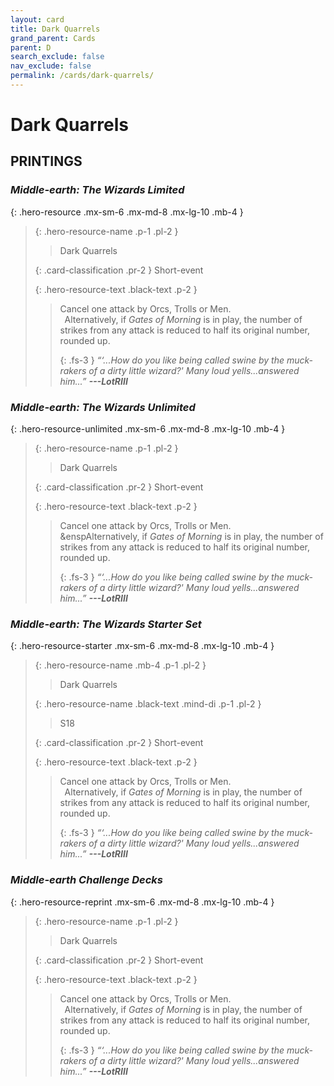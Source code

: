 ```yaml
---
layout: card
title: Dark Quarrels
grand_parent: Cards
parent: D
search_exclude: false
nav_exclude: false
permalink: /cards/dark-quarrels/
---
```


# Dark Quarrels


## PRINTINGS


### _Middle-earth: The Wizards Limited_

{: .hero-resource .mx-sm-6 .mx-md-8 .mx-lg-10 .mb-4 }
> {: .hero-resource-name .p-1 .pl-2 }
> > <div class="card-mp"></div>
> > <div class="card-name">Dark Quarrels</div>
>
> {: .card-classification .pr-2 }
> Short-event
>
> {: .hero-resource-text .black-text .p-2 }
> > Cancel one attack by Orcs, Trolls or Men. <br>&ensp;Alternatively, if _Gates of Morning_ is in play, the number of strikes from any attack is reduced to half its original number, rounded up. 
> > 
> > {: .fs-3 } 
> > _“‘...How do you like being called swine by the muck-rakers of a dirty little wizard?' Many loud yells...answered him...”_ ***---&#65279;LotRIII*** 
> 

### _Middle-earth: The Wizards Unlimited_

{: .hero-resource-unlimited .mx-sm-6 .mx-md-8 .mx-lg-10 .mb-4 }
> {: .hero-resource-name .p-1 .pl-2 }
> > <div class="card-mp"></div>
> > <div class="card-name">Dark Quarrels</div>
>
> {: .card-classification .pr-2 }
> Short-event
>
> {: .hero-resource-text .black-text .p-2 }
> > Cancel one attack by Orcs, Trolls or Men. <br>&enspAlternatively, if _Gates of Morning_ is in play, the number of strikes from any attack is reduced to half its original number, rounded up. 
> > 
> > {: .fs-3 } 
> > _“‘...How do you like being called swine by the muck-rakers of a dirty little wizard?' Many loud yells...answered him...”_ ***---&#65279;LotRIII*** 
> 

### _Middle-earth: The Wizards Starter Set_

{: .hero-resource-starter .mx-sm-6 .mx-md-8 .mx-lg-10 .mb-4 }
> {: .hero-resource-name .mb-4 .p-1 .pl-2 }
> > <div class="card-mp"></div>
> > <div class="card-name">Dark Quarrels</div>
>
> {: .hero-resource-name .black-text .mind-di .p-1 .pl-2 }
> > <span class="red-text">S18</span>
>
> {: .card-classification .pr-2 }
> Short-event
>
> {: .hero-resource-text .black-text .p-2 }
> > Cancel one attack by Orcs, Trolls or Men. <br>&ensp;Alternatively, if _Gates of Morning_ is in play, the number of strikes from any attack is reduced to half its original number, rounded up. 
> > 
> > {: .fs-3 } 
> > _“‘...How do you like being called swine by the muck-rakers of a dirty little wizard?' Many loud yells...answered him...”_ ***---&#65279;LotRIII*** 
> 

### _Middle-earth Challenge Decks_

{: .hero-resource-reprint .mx-sm-6 .mx-md-8 .mx-lg-10 .mb-4 }
> {: .hero-resource-name .p-1 .pl-2 }
> > <div class="card-mp"></div>
> > <div class="card-name">Dark Quarrels</div>
>
> {: .card-classification .pr-2 }
> Short-event
>
> {: .hero-resource-text .black-text .p-2 }
> > Cancel one attack by Orcs, Trolls or Men. <br>&ensp;Alternatively, if _Gates of Morning_ is in play, the number of strikes from any attack is reduced to half its original number, rounded up. 
> > 
> > {: .fs-3 } 
> > _“‘...How do you like being called swine by the muck-rakers of a dirty little wizard?' Many loud yells...answered him...”_ ***---&#65279;LotRIII*** 
> 
